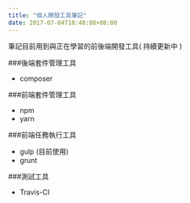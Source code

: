 ```yaml
---
title: "個人開發工具筆記"
date: 2017-07-04T18:48:08+08:00
---
```


筆記目前用到與正在學習的前後端開發工具( 持續更新中 )

###後端套件管理工具
- composer

###前端套件管理工具
- npm
- yarn

###前端任務執行工具
- gulp (目前使用)
- grunt

###測試工具
- Travis-CI

